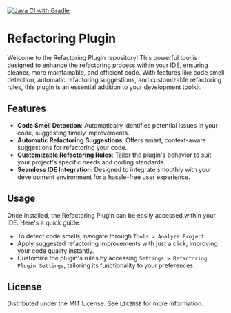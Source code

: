 [![Java CI with Gradle](https://github.com/Butonsusumom/Automation-Refactoring-PLugin/actions/workflows/gradle.yml/badge.svg)](https://github.com/Butonsusumom/Automation-Refactoring-PLugin/actions/workflows/gradle.yml)

# Refactoring Plugin

Welcome to the Refactoring Plugin repository! This powerful tool is designed to enhance the refactoring process within your IDE, ensuring cleaner, more maintainable, and efficient code. With features like code smell detection, automatic refactoring suggestions, and customizable refactoring rules, this plugin is an essential addition to your development toolkit.

## Features

- **Code Smell Detection**: Automatically identifies potential issues in your code, suggesting timely improvements.
- **Automatic Refactoring Suggestions**: Offers smart, context-aware suggestions for refactoring your code.
- **Customizable Refactoring Rules**: Tailor the plugin's behavior to suit your project's specific needs and coding standards.
- **Seamless IDE Integration**: Designed to integrate smoothly with your development environment for a hassle-free user experience.

## Usage

Once installed, the Refactoring Plugin can be easily accessed within your IDE. Here's a quick guide:

- To detect code smells, navigate through `Tools > Analyze Project`.
- Apply suggested refactoring improvements with just a click, improving your code quality instantly.
- Customize the plugin's rules by accessing `Settings > Refactoring Plugin Settings`, tailoring its functionality to your preferences.

## License

Distributed under the MIT License. See `LICENSE` for more information.
